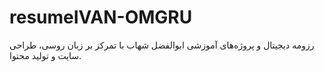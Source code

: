 # resumeIVAN-OMGRU
رزومه دیجیتال و پروژه‌های آموزشی ابوالفضل شهاب با تمرکز بر زبان روسی، طراحی سایت و تولید محتوا.
